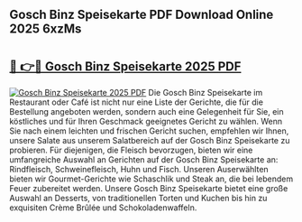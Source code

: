 ## Gosch Binz Speisekarte PDF Download Online 2025 6xzMs

# <h2><a href="http://gc6yk2.nevu.top/?p=Gosch+Binz+Speisekarte">🔗 👉🔴 Gosch Binz Speisekarte 2025 PDF</a></h2>

[![Gosch Binz Speisekarte 2025 PDF](https://i.imgur.com/dBaPXMq.png)](http://gc6yk2.nevu.top/?p=Gosch+Binz+Speisekarte)
Die Gosch Binz Speisekarte im Restaurant oder Café ist nicht nur eine Liste der Gerichte, die für die Bestellung angeboten werden, sondern auch eine Gelegenheit für Sie, ein köstliches und für Ihren Geschmack geeignetes Gericht zu wählen. Wenn Sie nach einem leichten und frischen Gericht suchen, empfehlen wir Ihnen, unsere Salate aus unserem Salatbereich auf der Gosch Binz Speisekarte zu probieren. Für diejenigen, die Fleisch bevorzugen, bieten wir eine umfangreiche Auswahl an Gerichten auf der Gosch Binz Speisekarte an: Rindfleisch, Schweinefleisch, Huhn und Fisch. Unseren Auserwählten bieten wir Gourmet-Gerichte wie Schaschlik und Steak an, die bei lebendem Feuer zubereitet werden. Unsere Gosch Binz Speisekarte bietet eine große Auswahl an Desserts, von traditionellen Torten und Kuchen bis hin zu exquisiten Crème Brûlée und Schokoladenwaffeln.

